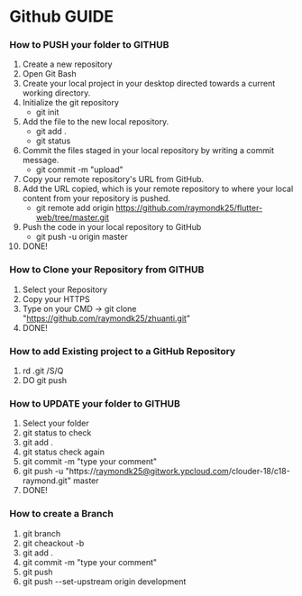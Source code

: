 # Github GUIDE

### How to PUSH your folder to GITHUB
1. Create a new repository
2. Open Git Bash
3. Create your local project in your desktop directed towards a current working directory.
4. Initialize the git repository <br>
	- git init
5. Add the file to the new local repository.
	- git add . 
	- git status
6. Commit the files staged in your local repository by writing a commit message. <br>
	- git commit -m "upload"
7. Copy your remote repository's URL from GitHub.
8. Add the URL copied, which is your remote repository to where your local content from your repository is pushed. <br>
	- git remote add origin https://github.com/raymondk25/flutter-web/tree/master.git
9. Push the code in your local repository to GitHub <br>
	- git push -u origin master 
10. DONE!

### How to Clone your Repository from GITHUB
1. Select your Repository
2. Copy your HTTPS
3. Type on your CMD -> git clone "https://github.com/raymondk25/zhuanti.git"
4. DONE!

### How to add Existing project to a GitHub Repository
1. rd .git /S/Q
2. DO git push

### How to UPDATE your folder to GITHUB
1. Select your folder
2. git status to check
3. git add .
4. git status check again
5. git commit -m "type your comment"
6. git push -u "https://raymondk25@gitwork.ypcloud.com/clouder-18/c18-raymond.git" master
7. DONE!

### How to create a Branch
1. git branch
2. git cheackout -b <new branch>
3. git add .
4. git commit -m "type your comment"
5. git push
6. git push --set-upstream origin development
